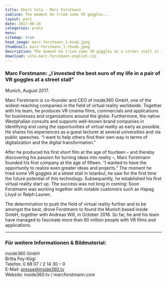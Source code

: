 ```yaml
---
title: Short Vita - Marc Forstmann
subline: The moment he tried some VR goggles...
layout: post
date: 2017-08-16
categories: press
menu:
sitemap: true
head_image: marc-forstmann_1-head.jpeg
thumbnail: marc-forstmann_1-thumb.jpeg
description: The moment he tried some VR goggles at a street stall in Istanbul, he saw for the first time the future potential of this technology.
download: vita-marc-forstmann-english.zip
---
```


### Marc Forstmann: „I invested the best euro of my life in a pair of VR goggles at a street stall” 
Munich, August 2017.

Marc Forstmann is co-founder and CEO of inside360 GmbH, one of the widest-reaching companies in the field of virtual reality worldwide. Together with his team, he produces VR cinema films, commercials and applications for businesses and organizations around the globe. Furthermore, the native Westphalian consults and supports well-known brand companies in identifying and using the opportunities of virtual reality as early as possible. He shares his experiences as a guest lecturer at several universities and via public speeches. “I want to help others find their own way in terms of digitalization and the digital transformation.”

After he produced his first short film at the age of fourteen – and thereby discovering his passion for turning ideas into reality –, Marc Forstmann founded his first company at the age of fifteen. “I wanted to have the opportunity to realize even greater ideas and projects.” The moment he tried some VR goggles at a street stall in Istanbul, he saw for the first time the future potential of this technology. Subsequently, he established his first virtual reality start up. The success was not long in coming: Soon Forstmann was working together with notable customers such as Hapag Lloyd or Ralph Lauren.

The determination to push the field of virtual reality further and to be amongst the best, drove Forstmann to found the Munich based inside GmbH, together with Andreas Will, in October 2016. So far, he and his team have managed to fascinate more than 60 million people with VR films and applications. 

---  

### Für weitere Informationen & Bildmaterial:	
inside360 GmbH  
Britta Fey-Kögl  
Telefon: 0 88 07 / 2 14 30 – 0   
E-Mail: presse@inside360.tv  
Website: inside360.tv / marcforstmann.com
